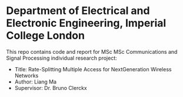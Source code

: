 # Department of Electrical and Electronic Engineering, Imperial College London<br/>
This repo contains code and report for MSc MSc Communications and Signal Processing individual research project:<br/>
* Title: Rate-Splitting Multiple Access for NextGeneration Wireless Networks
* Author: Liang Ma
* Supervisor: Dr. Bruno Clerckx
